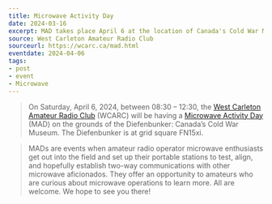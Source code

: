 ```yaml
---
title: Microwave Activity Day
date: 2024-03-16
excerpt: MAD takes place April 6 at the location of Canada's Cold War Museum.
source: West Carleton Amateur Radio Club
sourceurl: https://wcarc.ca/mad.html
eventdate: 2024-04-06
tags:
- post
- event
- Microwave
---
```

> On Saturday, April 6, 2024, between 08:30 – 12:30, the [West Carleton Amateur Radio Club](https://wcarc.ca/) (WCARC) will be having a [Microwave Activity Day](https://wcarc.ca/mad.html) (MAD) on the grounds of the Diefenbunker: Canada’s Cold War Museum. The Diefenbunker is at grid square FN15xi.

> MADs are events when amateur radio operator microwave enthusiasts get out into the field and set up their portable stations to test, align, and hopefully establish two-way communications with other microwave aficionados. They offer an opportunity to amateurs who are curious about microwave operations to learn more. All are welcome. We hope to see you there!